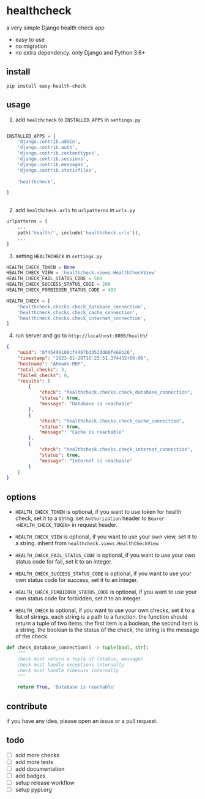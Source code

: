 # healthcheck

a very simple Django health check app

- easy to use
- no migration
- no extra dependency. only Django and Python 3.6+

## install

```shell
pip install easy-health-check
```

## usage

1. add `healthcheck` to `INSTALLED_APPS` in `settings.py`

```python

INSTALLED_APPS = [
    'django.contrib.admin',
    'django.contrib.auth',
    'django.contrib.contenttypes',
    'django.contrib.sessions',
    'django.contrib.messages',
    'django.contrib.staticfiles',
    
    'healthcheck',

]
    
```

2. add `healthcheck.urls` to `urlpatterns` in `urls.py`

```python
urlpatterns = [
    ...
    path('health/', include('healthcheck.urls')),
    ...
]
```

3. setting `HEALTHCHECK` in `settings.py`

```python
HEALTH_CHECK_TOKEN = None
HEALTH_CHECK_VIEW = 'healthcheck.views.HealthCheckView'
HEALTH_CHECK_FAIL_STATUS_CODE = 500
HEALTH_CHECK_SUCCESS_STATUS_CODE = 200
HEALTH_CHECK_FORBIDDEN_STATUS_CODE = 403

HEALTH_CHECK = [
    'healthcheck.checks.check_database_connection',
    'healthcheck.checks.check_cache_connection',
    'healthcheck.checks.check_internet_connection',
]

```

4. run server and go to `http://localhost:8000/health/`

```json
{
    "uuid": "8f45499108cf4407bd3533d08fe68b26",
    "timestamp": "2023-01-20T16:25:51.374452+00:00",
    "hostname": "Ahmads-MBP",
    "total_checks": 3,
    "failed_checks": 0,
    "results": [
        {
            "check": "healthcheck.checks.check_database_connection",
            "status": true,
            "message": "Database is reachable"
        },
        {
            "check": "healthcheck.checks.check_cache_connection",
            "status": true,
            "message": "Cache is reachable"
        },
        {
            "check": "healthcheck.checks.check_internet_connection",
            "status": true,
            "message": "Internet is reachable"
        }
    ]
}
```

## options

- `HEALTH_CHECK_TOKEN` is optional, if you want to use token for health check, set it to a string.
  set `Authorization` header to `Bearer <HEALTH_CHECK_TOKEN>` in request header.
- `HEALTH_CHECK_VIEW` is optional, if you want to use your own view, set it to a string. inherit
  from `healthcheck.views.HealthCheckView`

- `HEALTH_CHECK_FAIL_STATUS_CODE` is optional, if you want to use your own status code for fail, set it to an integer.
- `HEALTH_CHECK_SUCCESS_STATUS_CODE` is optional, if you want to use your own status code for success, set it to an
  integer.
- `HEALTH_CHECK_FORBIDDEN_STATUS_CODE` is optional, if you want to use your own status code for forbidden, set it to an
  integer.

- `HEALTH_CHECK` is optional, if you want to use your own checks, set it to a list of strings. each string is a path to
  a function. the function should return a tuple of two items. the first item is a boolean, the second item is a string.
  the boolean is the status of the check, the string is the message of the check.

```python
def check_database_connection() -> tuple[bool, str]:
    """
    check must return a tuple of (status, message)
    check must handle exceptions internally
    check must handle timeouts internally
    """

    return True, 'Database is reachable'

```

## contribute

if you have any idea, please open an issue or a pull request.

## todo

- [ ] add more checks
- [ ] add more tests
- [ ] add documentation
- [ ] add badges
- [ ] setup release workflow
- [ ] setup pypi.org